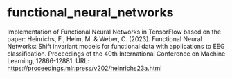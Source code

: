 # functional_neural_networks
Implementation of Functional Neural Networks in TensorFlow based on the paper:
    Heinrichs, F., Heim, M. & Weber, C. (2023). Functional Neural Networks:
    Shift invariant models for functional data with applications to EEG
    classification. Proceedings of the 40th International Conference on Machine
    Learning, 12866-12881.
    URL: https://proceedings.mlr.press/v202/heinrichs23a.html
